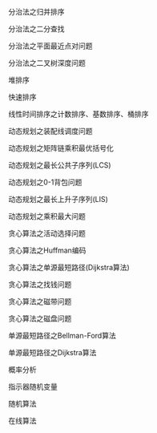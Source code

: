 分治法之归并排序  

分治法之二分查找

分治法之平面最近点对问题  

分治法之二叉树深度问题  

堆排序  

快速排序  

线性时间排序之计数排序、基数排序、桶排序  

动态规划之装配线调度问题

动态规划之矩阵链乘积最优括号化  

动态规划之最长公共子序列(LCS)  

动态规划之0-1背包问题  

动态规划之最长上升子序列(LIS)  

动态规划之乘积最大问题  

贪心算法之活动选择问题  

贪心算法之Huffman编码  

贪心算法之单源最短路径(Dijkstra算法)  

贪心算法之找钱问题  

贪心算法之磁带问题  

贪心算法之磁盘问题  

单源最短路径之Bellman-Ford算法  

单源最短路径之Dijkstra算法  

概率分析  

指示器随机变量  

随机算法  

在线算法


